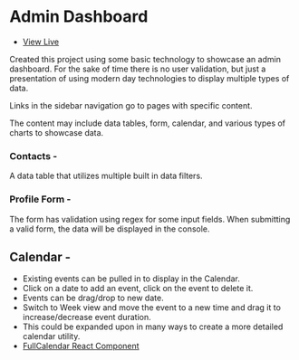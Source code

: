 # Admin Dashboard

- [View Live](https://dashboard-sandy-gamma-59.vercel.app/)

Created this project using some basic technology to showcase an admin dashboard. For the sake of time there is no user validation, but just a presentation of using modern day technologies to display multiple types of data.

Links in the sidebar navigation go to pages with specific content.

The content may include data tables, form, calendar, and various types of charts to showcase data.

### Contacts -

A data table that utilizes multiple built in data filters.

### Profile Form -

The form has validation using regex for some input fields. When submitting a valid form, the data will be displayed in the console.

## Calendar -

- Existing events can be pulled in to display in the Calendar.
- Click on a date to add an event, click on the event to delete it.
- Events can be drag/drop to new date.
- Switch to Week view and move the event to a new time and drag it to increase/decrease event duration.
- This could be expanded upon in many ways to create a more detailed calendar utility.
- [FullCalendar React Component](https://www.npmjs.com/package/@fullcalendar/react)
